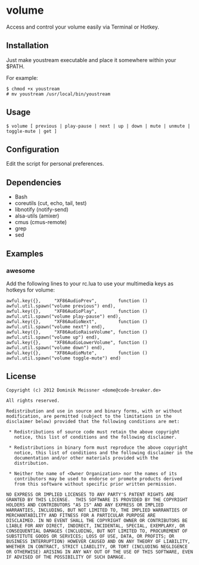 # volume

Access and control your volume easily via Terminal or Hotkey.

## Installation

Just make youstream executable and place it somewhere within your $PATH.

For example:

	$ chmod +x youstream
	# mv youstream /usr/local/bin/youstream

## Usage

	$ volume [ previous | play-pause | next | up | down | mute | unmute | toggle-mute | get ]

## Configuration

Edit the script for personal preferences.

## Dependencies

 - Bash
 - coreutils      (cut, echo, tail, test)
 - libnotify      (notify-send)
 - alsa-utils     (amixer)
 - cmus           (cmus-remote)
 - grep
 - sed

## Examples

### awesome
Add the following lines to your rc.lua to use your multimedia keys as hotkeys for volume:

	awful.key({},     "XF86AudioPrev",        function () awful.util.spawn("volume previous") end),
	awful.key({},     "XF86AudioPlay",        function () awful.util.spawn("volume play-pause") end),
	awful.key({},     "XF86AudioNext",        function () awful.util.spawn("volume next") end),
	awful.key({},     "XF86AudioRaiseVolume", function () awful.util.spawn("volume up") end),
	awful.key({},     "XF86AudioLowerVolume", function () awful.util.spawn("volume down") end),
	awful.key({},     "XF86AudioMute",        function () awful.util.spawn("volume toggle-mute") end)


## License

	Copyright (c) 2012 Dominik Meissner <dome@code-breaker.de>

	All rights reserved.

	Redistribution and use in source and binary forms, with or without
	modification, are permitted (subject to the limitations in the
	disclaimer below) provided that the following conditions are met:

	 * Redistributions of source code must retain the above copyright
	   notice, this list of conditions and the following disclaimer.

	 * Redistributions in binary form must reproduce the above copyright
	   notice, this list of conditions and the following disclaimer in the
	   documentation and/or other materials provided with the
	   distribution.

	 * Neither the name of <Owner Organization> nor the names of its
	   contributors may be used to endorse or promote products derived
	   from this software without specific prior written permission.

	NO EXPRESS OR IMPLIED LICENSES TO ANY PARTY'S PATENT RIGHTS ARE
	GRANTED BY THIS LICENSE.  THIS SOFTWARE IS PROVIDED BY THE COPYRIGHT
	HOLDERS AND CONTRIBUTORS "AS IS" AND ANY EXPRESS OR IMPLIED
	WARRANTIES, INCLUDING, BUT NOT LIMITED TO, THE IMPLIED WARRANTIES OF
	MERCHANTABILITY AND FITNESS FOR A PARTICULAR PURPOSE ARE
	DISCLAIMED. IN NO EVENT SHALL THE COPYRIGHT OWNER OR CONTRIBUTORS BE
	LIABLE FOR ANY DIRECT, INDIRECT, INCIDENTAL, SPECIAL, EXEMPLARY, OR
	CONSEQUENTIAL DAMAGES (INCLUDING, BUT NOT LIMITED TO, PROCUREMENT OF
	SUBSTITUTE GOODS OR SERVICES; LOSS OF USE, DATA, OR PROFITS; OR
	BUSINESS INTERRUPTION) HOWEVER CAUSED AND ON ANY THEORY OF LIABILITY,
	WHETHER IN CONTRACT, STRICT LIABILITY, OR TORT (INCLUDING NEGLIGENCE
	OR OTHERWISE) ARISING IN ANY WAY OUT OF THE USE OF THIS SOFTWARE, EVEN
	IF ADVISED OF THE POSSIBILITY OF SUCH DAMAGE.
